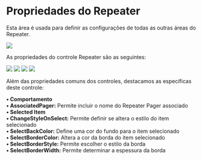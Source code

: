 # Propriedades do Repeater

Esta área é usada para definir as configurações de todas as outras áreas do Repeater.

![](http://www.gvinci.com.br/manual/repeater-config.zoom81.png)

As propriedades do controle Repeater são as seguintes:

![](http://www.gvinci.com.br/manual/repeater_1.zoom80.png)   ![](http://www.gvinci.com.br/manual/repeater_2.zoom80.png)   ![](http://www.gvinci.com.br/manual/repeater_3.zoom80.png)   ![](http://www.gvinci.com.br/manual/repeater_4.zoom80.png)

 Além das propriedades comuns dos controles, destacamos as específicas deste controle:

**• Comportamento**  
         **• AssociatedPager:** Permite incluir o nome do Repeater Pager associado  
**• Selected Item**  
         **• ChangeStyleOnSelect:** Permite definir se altera o estilo do item selecionado  
         **• SelectBackColor:** Define uma cor do fundo para o item selecionado  
         **• SelectBorderColor:** Altera a cor da borda do item selecionado  
         **• SelectBorderStyle:** Permite escolher o estilo da borda  
         **• SelectBorderWidth:** Permite determinar a espessura da borda

